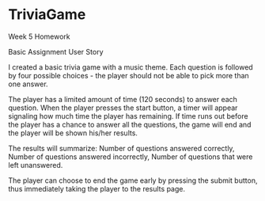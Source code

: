 # TriviaGame
Week 5 Homework

Basic Assignment User Story

I created a basic trivia game with a music theme. Each question is followed by four possible choices - the player should not be able to pick more than one answer.

The player has a limited amount of time (120 seconds) to answer each question. When the player presses the start button, a timer will appear signaling how much time the player has remaining. If time runs out before the player has a chance to answer all the questions, the game will end and the player will be shown his/her results.

The results will summarize:
  Number of questions answered correctly,
  Number of questions answered incorrectly,
  Number of questions that were left unanswered.

The player can choose to end the game early by pressing the submit button, thus immediately taking the player to the results page.
